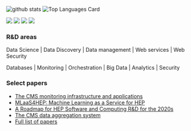 <!--
### Hi there 👋
**vkuznet/vkuznet** is a ✨ _special_ ✨ repository because its `README.md` (this file) appears on your GitHub profile.

Here are some ideas to get you started:

- 🔭 I’m currently working on ...
- 🌱 I’m currently learning ...
- 👯 I’m looking to collaborate on ...
- 🤔 I’m looking for help with ...
- 💬 Ask me about ...
- 📫 How to reach me: ...
- 😄 Pronouns: ...
- ⚡ Fun fact: ...
-->

![github stats](https://github-readme-stats.vercel.app/api?username=vkuznet&show_icons=true)
![Top Languages Card](https://github-readme-stats.vercel.app/api/top-langs/?username=vkuznet&layout=compact&hide=javascript,html,css,jupyter%20notebook,vim%20script)
<!--
![Top Languages Card](https://github-readme-stats.vercel.app/api/top-langs/?username=vkuznet)
![github stats](https://github-readme-stats.vercel.app/api?username=vkuznet&show_icons=true&title_color=fff&icon_color=79ff97&text_color=9f9f9f&bg_color=151515)
-->

[<img src="https://img.shields.io/badge/Linked-In-blue" />](https://www.linkedin.com/in/vk4business/)
[<img src="https://img.shields.io/badge/Google-Site-blue" />](https://sites.google.com/view/valentin-kuznetsov/home?authuser=0)
[<img src="https://img.shields.io/badge/Publication-Site-blue" />](https://sites.google.com/view/valentin-kuznetsov/publications)
[<img src="https://img.shields.io/badge/R&D-Site-blue" />](https://sites.google.com/view/valentin-kuznetsov/projects)

### R&D areas
Data Science | Data Discovery | Data management | Web services | Web Security

Databases | Monitoring | Orchestration | Big Data | Analytics | Security

### Select papers
- [The CMS monitoring infrastructure and applications](https://link.springer.com/article/10.1007/s41781-020-00051-x)
- [MLaaS4HEP: Machine Learning as a Service for HEP](https://link.springer.com/article/10.1007/s41781-021-00061-3)
- [A Roadmap for HEP Software and Computing R&D for the 2020s](https://arxiv.org/abs/1712.06982)
- [The CMS data aggregation system](https://www.sciencedirect.com/science/article/pii/S1877050910001730)
- [Full list of papers](https://sites.google.com/view/valentin-kuznetsov/publications)

